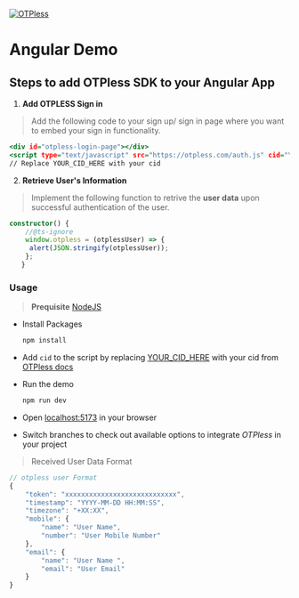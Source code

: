 [![OTPless](https://d1j61bbz9a40n6.cloudfront.net/website/home/v4/logo/white_logo.svg)](https://otpless.com/platforms/angular)

# Angular Demo

## Steps to add OTPless SDK to your Angular App

1. **Add OTPLESS Sign in**

> Add the following code to your sign up/ sign in page where you want to embed your sign in functionality.

```component.html
<div id="otpless-login-page"></div>
<script type="text/javascript" src="https://otpless.com/auth.js" cid="YOUR_CID_HERE"></script>
// Replace YOUR_CID_HERE with your cid
```

2. **Retrieve User's Information**

> Implement the following function to retrive the **user data** upon successful authentication of the user.

```component.ts
constructor() {
    //@ts-ignore
    window.otpless = (otplessUser) => {
     alert(JSON.stringify(otplessUser));
    };
   }

```




### Usage

> **Prequisite** [NodeJS](https://nodejs.org/en)

- Install Packages

    ```bash
    npm install
    ```

- Add `cid` to the script by replacing [YOUR_CID_HERE](./src/utils/otpless.js#L6) with your cid from [OTPless docs](https://otpless.com/platforms/react#react_STEP_1)

- Run the demo

    ```bash
    npm run dev
    ```

- Open [localhost:5173](http://localhost:5173) in your browser
- Switch branches to check out available options to integrate *OTPless* in your project



> Received User Data Format

```js
// otpless user Format
{
    "token": "xxxxxxxxxxxxxxxxxxxxxxxxxxxx",
    "timestamp": "YYYY-MM-DD HH:MM:SS",
    "timezone": "+XX:XX",
    "mobile": {
        "name": "User Name",
        "number": "User Mobile Number"
    },
    "email": {
        "name": "User Name ",
        "email": "User Email"
    }
}
```

